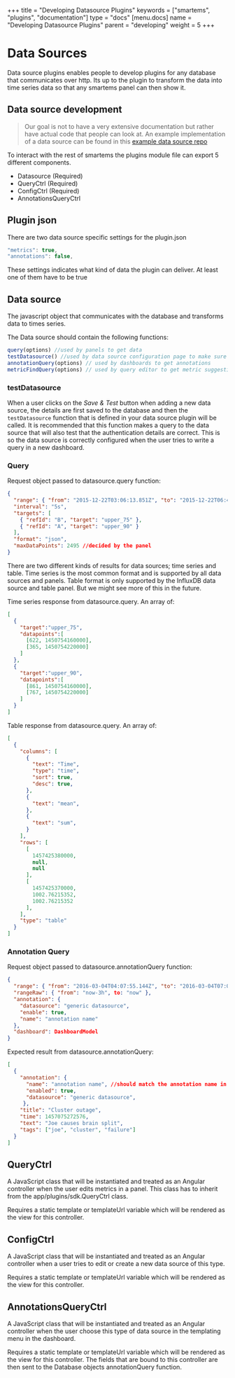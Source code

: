 +++
title = "Developing Datasource Plugins"
keywords = ["smartems", "plugins", "documentation"]
type = "docs"
[menu.docs]
name = "Developing Datasource Plugins"
parent = "developing"
weight = 5
+++

# Data Sources

Data source plugins enables people to develop plugins for any database that
communicates over http. Its up to the plugin to transform the data into
time series data so that any smartems panel can then show it.

## Data source development

> Our goal is not to have a very extensive documentation but rather have actual
> code that people can look at. An example implementation of a data source can be
> found in this [example data source repo](https://github.com/smartems/simple-json-datasource)

To interact with the rest of smartems the plugins module file can export 5 different components.

- Datasource (Required)
- QueryCtrl (Required)
- ConfigCtrl (Required)
- AnnotationsQueryCtrl

## Plugin json

There are two data source specific settings for the plugin.json

```javascript
"metrics": true,
"annotations": false,
```

These settings indicates what kind of data the plugin can deliver. At least one of them have to be true

## Data source

The javascript object that communicates with the database and transforms data to times series.

The Data source should contain the following functions:

```javascript
query(options) //used by panels to get data
testDatasource() //used by data source configuration page to make sure the connection is working
annotationQuery(options) // used by dashboards to get annotations
metricFindQuery(options) // used by query editor to get metric suggestions.
```

### testDatasource

When a user clicks on the *Save & Test* button when adding a new data source, the details are first saved to the database and then the `testDatasource` function that is defined in your data source plugin will be called. It is recommended that this function makes a query to the data source that will also test that the authentication details are correct. This is so the data source is correctly configured when the user tries to write a query in a new dashboard.

### Query

Request object passed to datasource.query function:

```json
{
  "range": { "from": "2015-12-22T03:06:13.851Z", "to": "2015-12-22T06:48:24.137Z" },
  "interval": "5s",
  "targets": [
    { "refId": "B", "target": "upper_75" },
    { "refId": "A", "target": "upper_90" }
  ],
  "format": "json",
  "maxDataPoints": 2495 //decided by the panel
}
```

There are two different kinds of results for data sources;
time series and table. Time series is the most common format and is supported by all data sources and panels. Table format is only supported by the InfluxDB data source and table panel. But we might see more of this in the future.

Time series response from datasource.query.
An array of:

```json
[
  {
    "target":"upper_75",
    "datapoints":[
      [622, 1450754160000],
      [365, 1450754220000]
    ]
  },
  {
    "target":"upper_90",
    "datapoints":[
      [861, 1450754160000],
      [767, 1450754220000]
    ]
  }
]
```

Table response from datasource.query.
An array of:

```json
[
  {
    "columns": [
      {
        "text": "Time",
        "type": "time",
        "sort": true,
        "desc": true,
      },
      {
        "text": "mean",
      },
      {
        "text": "sum",
      }
    ],
    "rows": [
      [
        1457425380000,
        null,
        null
      ],
      [
        1457425370000,
        1002.76215352,
        1002.76215352
      ],
    ],
    "type": "table"
  }
]
```

### Annotation Query

Request object passed to datasource.annotationQuery function:

```json
{
  "range": { "from": "2016-03-04T04:07:55.144Z", "to": "2016-03-04T07:07:55.144Z" },
  "rangeRaw": { "from": "now-3h", to: "now" },
  "annotation": {
    "datasource": "generic datasource",
    "enable": true,
    "name": "annotation name"
  },
  "dashboard": DashboardModel
}
```

Expected result from datasource.annotationQuery:

```json
[
  {
    "annotation": {
      "name": "annotation name", //should match the annotation name in smartems
      "enabled": true,
      "datasource": "generic datasource",
     },
    "title": "Cluster outage",
    "time": 1457075272576,
    "text": "Joe causes brain split",
    "tags": ["joe", "cluster", "failure"]
  }
]
```


## QueryCtrl

A JavaScript class that will be instantiated and treated as an Angular controller when the user edits metrics in a panel. This class has to inherit from the app/plugins/sdk.QueryCtrl class.

Requires a static template or templateUrl variable which will be rendered as the view for this controller.

## ConfigCtrl

A JavaScript class that will be instantiated and treated as an Angular controller when a user tries to edit or create a new data source of this type.

Requires a static template or templateUrl variable which will be rendered as the view for this controller.

## AnnotationsQueryCtrl

A JavaScript class that will be instantiated and treated as an Angular controller when the user choose this type of data source in the templating menu in the dashboard.

Requires a static template or templateUrl variable which will be rendered as the view for this controller. The fields that are bound to this controller are then sent to the Database objects annotationQuery function.
